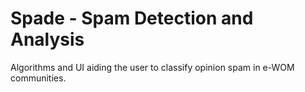 Spade - Spam Detection and Analysis
==========

Algorithms and UI aiding the user to classify opinion spam in e-WOM communities.
